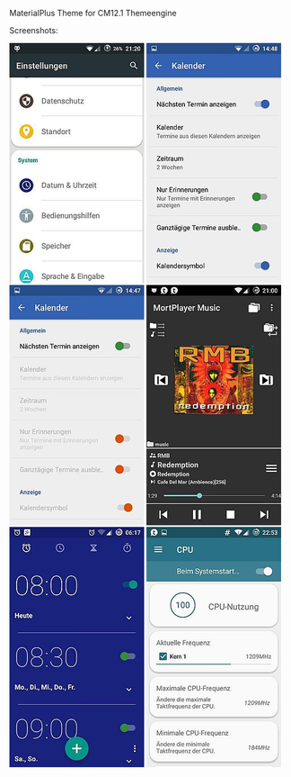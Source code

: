 MaterialPlus Theme for CM12.1 Themeengine


Screenshots:

![Settings](https://raw.githubusercontent.com/MardonHH/MaterialPlus/master/preview/settings.jpg)
![Toggles1](https://raw.githubusercontent.com/MardonHH/MaterialPlus/master/preview/toggle1.jpg)
![Toggles2](https://raw.githubusercontent.com/MardonHH/MaterialPlus/master/preview/toggle2.jpg)
![MortPlayer](https://raw.githubusercontent.com/MardonHH/MaterialPlus/master/preview/mort.jpg)
![DeskClock](https://raw.githubusercontent.com/MardonHH/MaterialPlus/master/preview/clock.jpg)
![KernelAdiutor](https://raw.githubusercontent.com/MardonHH/MaterialPlus/master/preview/kerneladiutor.jpg)